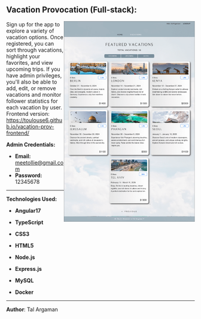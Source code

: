 ## Vacation Provocation (Full-stack):

<img align="right" src="./Frontend/src/Assets/vacation-prov-screenshot.png" alt="Vacation-prov Screenshot" width="350">

Sign up for the app to explore a variety of vacation options. Once registered, you can sort through vacations, highlight your favorites, and view upcoming trips.
If you have admin privileges, you'll also be able to add, edit, or remove vacations and monitor follower statistics for each vacation by user.
<br>Frontend version: https://toulouse6.github.io/vacation-prov-frontend/

**Admin Credentials:**
- **Email:** meetollie@gmail.com
- **Password:** 12345678

---

**Technologies Used:**

- **Angular17**
- **TypeScript**
- **CSS3**
- **HTML5**

- **Node.js**
- **Express.js**

- **MySQL**

- **Docker**

---

**Author**: Tal Argaman
